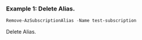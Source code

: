 ### Example 1: Delete Alias.
```powershell
Remove-AzSubscriptionAlias -Name test-subscription
```

Delete Alias.